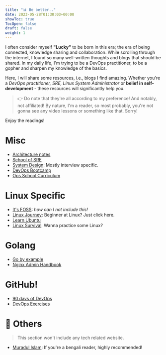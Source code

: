 ```yaml
---
title: "📊 Be better.."
date: 2023-05-28T01:30:03+00:00
showToc: true
TocOpen: false
draft: false
weight: 1
---
```


I often consider myself **"Lucky"** to be born in this era; the era of being connected, knowledge sharing and collaboration. While scrolling through the internet, I found so many well-written thoughts and blogs that should be shared. In my daily life, I'm trying to be a DevOps practitioner, to be a gopher and sharpen my knowledge of the basics.

Here, I will share some resources, i.e., blogs I find amazing. Whether you're a *DevOps practitioner, SRE, Linux System Administrator* or **belief in self-development** - these resources will significantly help you.

> 👉‍ Do note that they're all according to my preference! And notably, not affiliated! By nature, I'm a reader, so most probably, you're not gonna see any video lessons or something like that. Sorry!

Enjoy the readings!

# Misc

- [Architecture notes](https://architecturenotes.co/)
- [School of SRE](https://linkedin.github.io/school-of-sre/)
- [System Design](https://systemdesign.one/): Mostly interview specific.
- [DevOps Bootcamp](http://devopsbootcamp.osuosl.org/start-here.html)
- [Ops School Curriculum](https://www.opsschool.org/)

# Linux Specific

- [It's FOSS](https://itsfoss.com/): *how can I not include this!*
- [Linux Journey](https://linuxjourney.com/): Beginner at Linux? Just click here.
- [Learn Ubuntu](https://learnubuntu.com/)
- [Linux Survival](https://linuxsurvival.com/): Wanna practice some Linux?

# Golang

- [Go by example](https://gobyexample.com/)
- [Nginx Admin Handbook](https://github.com/trimstray/nginx-admins-handbook)

# GitHub!

- [90 days of DevOps](https://github.com/MichaelCade/90DaysOfDevOps)
- [DevOps Exercises](https://github.com/bregman-arie/devops-exercises)

# 📁 Others

> This section won't include any tech related website.

- [Muradul Islam](https://muradulislam.me/): If you're a bengali reader, highly recommended!